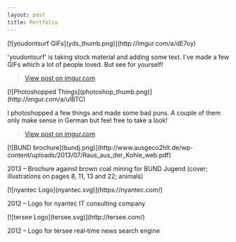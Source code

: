 ```yaml
---
layout: post
title: Portfolio
---
```


<div markdown="1" class="img-block">
[![youdontsurf GIFs](yds_thumb.png)](http://imgur.com/a/dE7oy)

'youdontsurf' is taking stock material and adding some text. I've made a few GIFs which a lot of people loved. But see for yourself!
</div>

<blockquote class="imgur-embed-pub" lang="en" data-id="a/dE7oy"><a href="//imgur.com/a/dE7oy">View post on imgur.com</a></blockquote><script async src="//s.imgur.com/min/embed.js" charset="utf-8"></script>

<div markdown="1" class="img-block">
[![Photoshopped Things](photoshop_thumb.png)](http://imgur.com/a/uIBTC)

I photoshopped a few things and made some bad puns. A couple of them only make sense in German but feel free to take a look!
</div>

<blockquote class="imgur-embed-pub" lang="en" data-id="a/uIBTC"><a href="//imgur.com/a/uIBTC">View post on imgur.com</a></blockquote><script async src="//s.imgur.com/min/embed.js" charset="utf-8"></script>

<div markdown="1" class="img-block">
[![BUND brochure](bundj.png)](http://www.ausgeco2hlt.de/wp-content/uploads/2013/07/Raus_aus_der_Kohle_web.pdf)

2013 – Brochure against brown coal mining for BUND Jugend (cover; illustrations on pages 8, 11, 13 and 22; animals)
</div>

<div markdown="1" class="img-block">
[![nyantec Logo](nyantec.svg)](https://nyantec.com/)

2012 – Logo for nyantec IT consulting company
</div>

<div markdown="1" class="img-block">
[![tersee Logo](tersee.svg)](http://tersee.com/)

2012 – Logo for tersee real‐time news search engine
</div>
